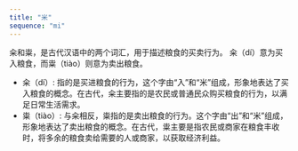 ```yaml
---
title: "米"
sequence: "mi"
---
```


籴和粜，是古代汉语中的两个词汇，用于描述粮食的买卖行为。
籴（dí）意为买入粮食，而粜（tiào）则意为卖出粮食。

- 籴（dí）: 指的是买进粮食的行为，这个字由“入”和“米”组成，形象地表达了买入粮食的概念。在古代，籴主要指的是农民或普通民众购买粮食的行为，以满足日常生活需求。
- 粜（tiào）: 与籴相反，粜指的是卖出粮食的行为。这个字由“出”和“米”组成，形象地表达了卖出粮食的概念。在古代，粜主要是指农民或商家在粮食丰收时，将多余的粮食卖给需要的人或商家，以获取经济利益。
